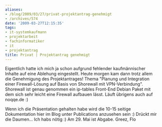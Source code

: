 ```yaml
---
aliases:
- /blog/2009/03/27/privat-projektantrag-genehmigt
- /archives/574
date: '2009-03-27T12:15:35'
tags:
- it-systemkaufmann
- projektarbeit
- fachinformatiker
- it
- projektantrag
title: Privat | Projektantrag genehmigt
---
```


Eigentlich hatte ich mich ja schon aufgrund fehlender kaufmännischer
Inhalte auf eine Ablehung eingestellt. Heute morgen kam dann trotz allem
die Genehmigung des Projektantrages! Thema "Planung und Integration einer
Firewall-Lösung auf Basis von Shorewall mit VPN-Verbindung". Shorewall ist
genau genommen ein ip-tables Front-End Debian Paket mit dem sich sehr
leicht eine Firewall aufbauen lässt. Läuft übrigens auch auf noqqe.de :)

Wenn ich die Präsentation gehalten habe wird die 10-15 seitige
Dokumentation hier im Blog unter Publications anzusehen sein :) Drückt mir
die Daumen... Ich habs nötig :) Am 29. Mai ist Abgabe.  Greez, Flo